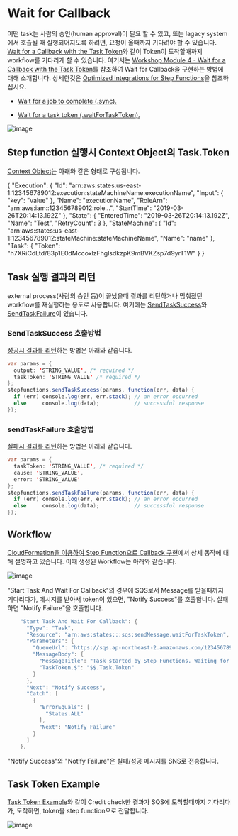 # Wait for Callback

어떤 task는 사람의 승인(human approval)이 필요 할 수 있고, 또는 lagacy system에서 호출될 때 실행되어지도록 하려면, 요청이 올때까지 기다려야 할 수 있습니다. [Wait for a Callback with the Task Token](https://docs.aws.amazon.com/step-functions/latest/dg/connect-to-resource.html#connect-wait-token)와 같이 Token이 도착할때까지 workflow를 기다리게 할 수 있습니다. 여기서는 [Workshop Module 4 - Wait for a Callback with the Task Token](https://catalog.workshops.aws/stepfunctions/en-US/module-4)를 참조하여 Wait for Callback을 구현하는 방법에 대해 소개합니다. 상세한것은 [Optimized integrations for Step Functions](https://docs.aws.amazon.com/step-functions/latest/dg/connect-supported-services.html)을 참조하십시요. 

- [Wait for a job to complete (.sync).](https://docs.aws.amazon.com/step-functions/latest/dg/connect-to-resource.html#connect-sync)

- [Wait for a task token (.waitForTaskToken).](https://docs.aws.amazon.com/step-functions/latest/dg/connect-to-resource.html#connect-wait-token)

![image](https://user-images.githubusercontent.com/52392004/174910047-90a39cdb-2454-4696-9ab4-2192ae855762.png)

## Step function 실행시 Context Object의 Task.Token

[Context Object](https://docs.aws.amazon.com/step-functions/latest/dg/input-output-contextobject.html)는 아래와 같은 형태로 구성됩니다. 

{
    "Execution": {
        "Id": "arn:aws:states:us-east-1:123456789012:execution:stateMachineName:executionName",
        "Input": {
           "key": "value"
        },
        "Name": "executionName",
        "RoleArn": "arn:aws:iam::123456789012:role...",
        "StartTime": "2019-03-26T20:14:13.192Z"
    },
    "State": {
        "EnteredTime": "2019-03-26T20:14:13.192Z",
        "Name": "Test",
        "RetryCount": 3
    },
    "StateMachine": {
        "Id": "arn:aws:states:us-east-1:123456789012:stateMachine:stateMachineName",
        "Name": "name"
    },
    "Task": {
        "Token": "h7XRiCdLtd/83p1E0dMccoxlzFhglsdkzpK9mBVKZsp7d9yrT1W"
    }
}

## Task 실행 결과의 리턴

external process(사람의 승인 등)이 끝났을때 결과를 리턴하거나 멈춰졌던 workflow를 재실행하는 용도로 사용합니다. 여기에는 [SendTaskSuccess](https://docs.aws.amazon.com/step-functions/latest/apireference/API_SendTaskSuccess.html)와 [SendTaskFailure](https://docs.aws.amazon.com/step-functions/latest/apireference/API_SendTaskFailure.html)이 있습니다. 

### SendTaskSuccess 호출방법

[성공시 결과를 리턴](https://docs.aws.amazon.com/step-functions/latest/apireference/API_SendTaskSuccess.html)하는 방법은 아래와 같습니다. 

```java
var params = {
  output: 'STRING_VALUE', /* required */
  taskToken: 'STRING_VALUE' /* required */
};
stepfunctions.sendTaskSuccess(params, function(err, data) {
  if (err) console.log(err, err.stack); // an error occurred
  else     console.log(data);           // successful response
});
```

### sendTaskFailure 호출방법 

[실패시 결과를 리턴](https://docs.aws.amazon.com/AWSJavaScriptSDK/latest/AWS/StepFunctions.html#sendTaskFailure-property)하는 방법은 아래와 같습니다. 

```java
var params = {
  taskToken: 'STRING_VALUE', /* required */
  cause: 'STRING_VALUE',
  error: 'STRING_VALUE'
};
stepfunctions.sendTaskFailure(params, function(err, data) {
  if (err) console.log(err, err.stack); // an error occurred
  else     console.log(data);           // successful response
});
```

## Workflow

[CloudFormation을 이용하여 Step Function으로 Callback 구현](https://github.com/kyopark2014/aws-step-functions/blob/main/Wait-for-Callback/callback-cloudformation.md)에서 상세 동작에 대해 설명하고 있습니다. 이때 생성된 Workflow는 아래와 같습니다.

![image](https://user-images.githubusercontent.com/52392004/174722275-16a404e4-4f0d-4a1e-b750-e8489dec90f0.png)

"Start Task And Wait For Callback"의 경우에 SQS로서 Message를 받을때까지 기다리다가, 메시지를 받아서 token이 있으면, "Notify Success"를 호출합니다. 실패하면 "Notify Failure"을 호출합니다.

```java
    "Start Task And Wait For Callback": {
      "Type": "Task",
      "Resource": "arn:aws:states:::sqs:sendMessage.waitForTaskToken",
      "Parameters": {
        "QueueUrl": "https://sqs.ap-northeast-2.amazonaws.com/123456789012/module4-SQSQueue-THCygijktbGh",
        "MessageBody": {
          "MessageTitle": "Task started by Step Functions. Waiting for callback with task token.",
          "TaskToken.$": "$$.Task.Token"
        }
      },
      "Next": "Notify Success",
      "Catch": [
        {
          "ErrorEquals": [
            "States.ALL"
          ],
          "Next": "Notify Failure"
        }
      ]
    },
```

"Notify Success"와 "Notify Failure"은 실패/성공 메시지를 SNS로 전송합니다. 




## Task Token Example

[Task Token Example](https://docs.aws.amazon.com/step-functions/latest/dg/connect-to-resource.html#connect-wait-token)와 같이 Credit check한 결과가 SQS에 도착할때까지 기다리다가, 도착하면, token을 step function으로 전달합니다. 

![image](https://user-images.githubusercontent.com/52392004/174439709-2508369f-264c-4989-bd2d-26cee7e5f96b.png)
